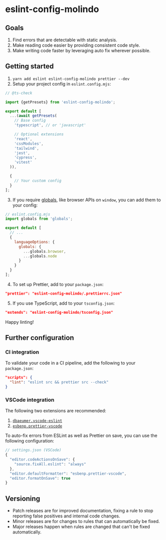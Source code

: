 # eslint-config-molindo

## Goals

1. Find errors that are detectable with static analysis.
2. Make reading code easier by providing consistent code style.
3. Make writing code faster by leveraging auto fix wherever possible.

## Getting started

1. `yarn add eslint eslint-config-molindo prettier --dev`
2. Setup your project config in `eslint.config.mjs`:

```js
// @ts-check

import {getPresets} from 'eslint-config-molindo';

export default [
  ...(await getPresets(
    // Base config
    'typescript', // or 'javascript'

    // Optional extensions
    'react',
    'cssModules',
    'tailwind',
    'jest',
    'cypress',
    'vitest'
  )),

  {
    // Your custom config
  }
];
```

3. If you require [globals](https://eslint.org/docs/latest/use/configure/language-options#predefined-global-variables), like browser APIs on `window`, you can add them to your config:

```js
// eslint.config.mjs
import globals from 'globals';

export default [
  // ...
  {
    languageOptions: {
      globals: {
        ...globals.browser,
        ...globals.node
      }
    }
  }
];
```

4. To set up Prettier, add to your `package.json`:

```json
"prettier": "eslint-config-molindo/.prettierrc.json"
```

5. If you use TypeScript, add to your `tsconfig.json`:

```json
"extends": "eslint-config-molindo/tsconfig.json"
```

Happy linting!

## Further configuration

### CI integration

To validate your code in a CI pipeline, add the following to your `package.json`:

```json
"scripts": {
  "lint": "eslint src && prettier src --check"
}
```

### VSCode integration

The following two extensions are recommended:

1. [`dbaeumer.vscode-eslint`](https://marketplace.visualstudio.com/items?itemName=dbaeumer.vscode-eslint)
2. [`esbenp.prettier-vscode`](https://marketplace.visualstudio.com/items?itemName=esbenp.prettier-vscode)

To auto-fix errors from ESLint as well as Prettier on save, you can use the following configuration:

```js
// settings.json (VSCode)
{
  "editor.codeActionsOnSave": {
    "source.fixAll.eslint": "always"
  },
  "editor.defaultFormatter": "esbenp.prettier-vscode",
  "editor.formatOnSave": true
}
```

## Versioning

- Patch releases are for improved documentation, fixing a rule to stop reporting false positives and internal code changes.
- Minor releases are for changes to rules that can automatically be fixed.
- Major releases happen when rules are changed that can't be fixed automatically.
